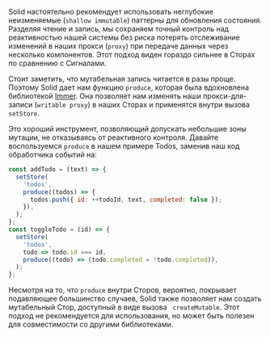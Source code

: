 Solid настоятельно рекомендует использовать неглубокие неизменяемые (`shallow immutable`) паттерны для обновления состояния. Разделяя чтение и запись, мы сохраняем точный контроль над реактивностью нашей системы без риска потерять отслеживание изменений в наших прокси (`proxy`) при передаче данных через несколько компонентов. Этот подход виден гораздо сильнее в Сторах по сравнению с Сигналами.

Стоит заметить, что мутабельная запись читается в разы проще. Поэтому Solid дает нам функцию `produce`, которая была вдохновлена библиотекой [Immer](https://github.com/immerjs/immer). Она позволяет нам изменять наши прокси-для-записи (`writable proxy`) в наших Сторах и применятся внутри вызова `setStore`.

Это хороший инструмент, позволяющий допускать небольшие зоны мутации, не отказываясь от реактивного контроля. Давайте воспользуемся `produce` в нашем примере Todos, заменив наш код обработчика событий на:

```jsx
const addTodo = (text) => {
  setStore(
    'todos',
    produce((todos) => {
      todos.push({ id: ++todoId, text, completed: false });
    }),
  );
};
const toggleTodo = (id) => {
  setStore(
    'todos',
    todo => todo.id === id,
    produce((todo) => (todo.completed = !todo.completed)),
  );
};
```

Несмотря на то, что `produce` внутри Сторов, вероятно, покрывает подавляющее большинство случаев, Solid также позволяет нам создать мутабельный Стор, доступный в виде вызова ` createMutable`. Этот подход не рекомендуется для использования, но может быть полезен для совместимости со другими библиотеками.